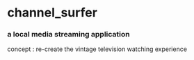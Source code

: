 # channel_surfer
### a local media streaming application
concept : re-create the vintage television watching experience

